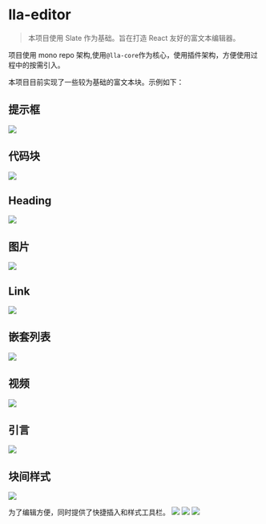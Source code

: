 # lla-editor

> 本项目使用 Slate 作为基础。旨在打造 React 友好的富文本编辑器。

项目使用 mono repo 架构,使用`@lla-core`作为核心，使用插件架构，方便使用过程中的按需引入。

本项目目前实现了一些较为基础的富文本块。示例如下：

## 提示框

![](./images/callout.png)

## 代码块

![](./images/code.png)

## Heading

![](./images/heading.png)

## 图片

![](./images/image.png)

## Link

![](./images/link.png)

## 嵌套列表

![](./images/list.png)

## 视频

![](./images/video.png)

## 引言

![](./images/quote.png)

## 块间样式

![](./images/blockStyle.png)

为了编辑方便，同时提供了快捷插入和样式工具栏。
![](./images/inline.png)
![](./images/tool1.png)
![](./images/tool2.png)
